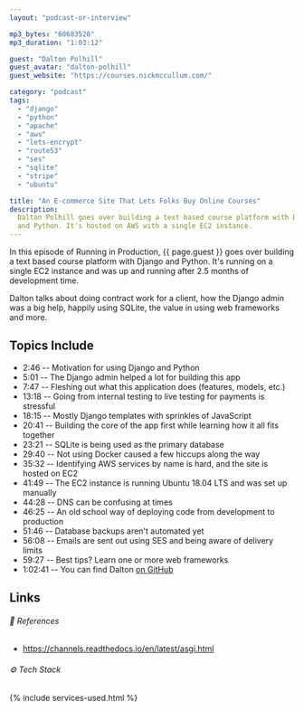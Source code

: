 ```yaml
---
layout: "podcast-or-interview"

mp3_bytes: "60683520"
mp3_duration: "1:03:12"

guest: "Dalton Polhill"
guest_avatar: "dalton-polhill"
guest_website: "https://courses.nickmccullum.com/"

category: "podcast"
tags:
  - "django"
  - "python"
  - "apache"
  - "aws"
  - "lets-encrypt"
  - "route53"
  - "ses"
  - "sqlite"
  - "stripe"
  - "ubuntu"

title: "An E-commerce Site That Lets Folks Buy Online Courses"
description:
  Dalton Polhill goes over building a text based course platform with Django
  and Python. It's hosted on AWS with a single EC2 instance.
---
```


In this episode of Running in Production, {{ page.guest }} goes over building
a text based course platform with Django and Python. It's running on a single
EC2 instance and was up and running after 2.5 months of development time.

Dalton talks about doing contract work for a client, how the Django admin was
a big help, happily using SQLite, the value in using web frameworks and more.

## Topics Include

- 2:46 -- Motivation for using Django and Python
- 5:01 -- The Django admin helped a lot for building this app
- 7:47 -- Fleshing out what this application does (features, models, etc.)
- 13:18 -- Going from internal testing to live testing for payments is stressful
- 18:15 -- Mostly Django templates with sprinkles of JavaScript
- 20:41 -- Building the core of the app first while learning how it all fits together
- 23:21 -- SQLite is being used as the primary database
- 29:40 -- Not using Docker caused a few hiccups along the way
- 35:32 -- Identifying AWS services by name is hard, and the site is hosted on EC2
- 41:49 -- The EC2 instance is running Ubuntu 18.04 LTS and was set up manually
- 44:28 -- DNS can be confusing at times
- 46:25 -- An old school way of deploying code from development to production
- 51:46 -- Database backups aren't automated yet
- 56:08 -- Emails are sent out using SES and being aware of delivery limits
- 59:27 -- Best tips? Learn one or more web frameworks
- 1:02:41 -- You can find Dalton [on GitHub](https://github.com/stormbandit)

## Links

###### 📄 References

- <https://channels.readthedocs.io/en/latest/asgi.html>

###### ⚙️ Tech Stack

{% include services-used.html %}
